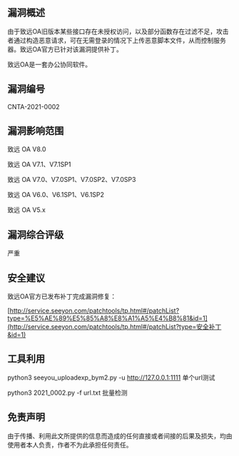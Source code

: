 ## 漏洞概述

由于致远OA旧版本某些接口存在未授权访问，以及部分函数存在过滤不足，攻击者通过构造恶意请求，可在无需登录的情况下上传恶意脚本文件，从而控制服务器。致远OA官方已针对该漏洞提供补丁。

  致远OA是一套办公协同软件。

## 漏洞编号

CNTA-2021-0002

## 漏洞影响范围

致远 OA V8.0

致远 OA V7.1、V7.1SP1

致远 OA V7.0、V7.0SP1、V7.0SP2、V7.0SP3

致远 OA V6.0、V6.1SP1、V6.1SP2

致远 OA V5.x

## 漏洞综合评级

严重

## 安全建议

致远OA官方已发布补丁完成漏洞修复：

[http://service.seeyon.com/patchtools/tp.html#/patchList?type=%E5%AE%89%E5%85%A8%E8%A1%A5%E4%B8%81&id=1](http://service.seeyon.com/patchtools/tp.html#/patchList?type=安全补丁&id=1)

## 工具利用

python3 seeyou_uploadexp_bym2.py -u http://127.0.0.1:1111 单个url测试

python3 2021_0002.py -f url.txt 批量检测


## 免责声明

由于传播、利用此文所提供的信息而造成的任何直接或者间接的后果及损失，均由使用者本人负责，作者不为此承担任何责任。



